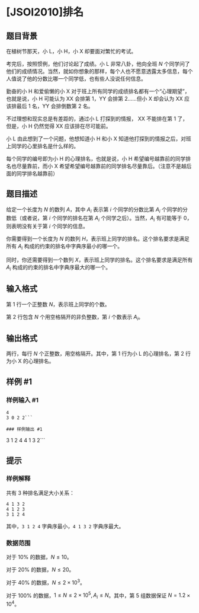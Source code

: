 # [JSOI2010]排名

## 题目背景

在植树节那天，小 L，小 H，小 X 却要面对繁忙的考试。

考完后，按照惯例，他们讨论起了成绩。小 L 非常八卦，他向全班 $N$ 个同学问了他们的成绩情况。当然，就如你想象的那样，每个人也不愿意透露太多信息，每个人值说了他的分数比哪一个同学低，也有些人没说任何信息。

勤奋的小 H 和爱偷懒的小 X 对于班上所有同学的成绩排名都有一个“心理期望”，也就是说，小 H 可能认为 XX 会排第 $1$，YY 会排第 $2$……但小 X 却会认为 XX 应该排最后 $1$ 名，YY 会排倒数第 $2$ 名。

不过理想和现实总是有差距的，通过小 L 打探到的情报， XX 不能排在第 $1$ 了，但是，小 H 仍然觉得 XX 应该排在尽可能前。

小 L 由此想到了一个问题，他想知道小 H 和小 X 知道他打探到的情报之后，对班上同学的心里排名是什么样的。

每个同学的编号即为小 H 的心理排名，也就是说，小 H 希望编号越靠前的同学排名也尽量靠前，而小 X 希望希望编号越靠前的同学排名尽量靠后。（注意不是越后面的同学排名越靠前）

## 题目描述

给定一个长度为 $N$ 的数列 $A$，其中 $A_i$ 表示第 $i$ 个同学的分数比第 $A_i$ 个同学的分数低（或者说，第 $i$ 个同学的排名在第 $A_i$ 个同学之后）。当然，$A_i$ 有可能等于 $0$，则表明没有关于第 $i$ 个同学的信息。

你需要得到一个长度为 $N$ 的数列 $H$，表示班上同学的排名。这个排名要求是满足所有 $A_i$ 构成的约束的排名中字典序最小的哪一个。

同时，你还需要得到一个数列 $X$，表示班上同学的排名。这个排名要求是满足所有 $A_i$ 构成的约束的排名中字典序最大的哪一个。

## 输入格式

第 $1$ 行一个正整数 $N$，表示班上同学的个数。

第 $2$ 行包含 $N$ 个用空格隔开的非负整数，第 $i$ 个数表示 $A_i$。

## 输出格式

两行，每行 $N$ 个正整数，用空格隔开。其中，第 $1$ 行为小 L 的心理排名，第 $2$ 行为小 X 的心理排名。

## 样例 #1

### 样例输入 #1
```
4
3 0 2 2```

### 样例输出 #1

```
3 1 2 4
4 1 3 2```

## 提示

### 样例解释

共有 $3$ 种排名满足大小关系：

```plain
4 1 3 2
4 1 2 3
3 1 2 4
```

其中，`3 1 2 4` 字典序最小，`4 1 3 2` 字典序最大。

### 数据范围

对于 $10\%$ 的数据，$N\leq 10$。

对于 $20\%$ 的数据，$N\leq 20$。

对于 $40\%$ 的数据，$N\leq 2\times 10^3$。

对于 $100\%$ 的数据，$1 \leq N\leq 2\times 10^5,A_i\leq N$。其中，第 $5$ 组数据保证 $N=1.2\times 10^4$。
